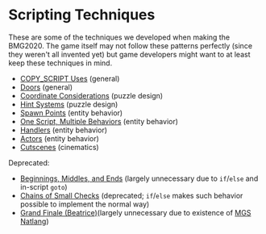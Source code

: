 # Scripting Techniques

These are some of the techniques we developed when making the BMG2020. The game itself may not follow these patterns perfectly (since they weren't all invented yet) but game developers might want to at least keep these techniques in mind.

- [COPY_SCRIPT Uses](../techniques/copy_script_uses) (general)
- [Doors](../techniques/doors) (general)
- [Coordinate Considerations](../techniques/coordinate_considerations) (puzzle design)
- [Hint Systems](../techniques/hint_systems) (puzzle design)
- [Spawn Points](../techniques/spawn_points) (entity behavior)
- [One Script, Multiple Behaviors](../techniques/one_script_multiple_behaviors) (entity behavior)
- [Handlers](../techniques/handlers) (entity behavior)
- [Actors](../techniques/actors) (entity behavior)
- [Cutscenes](../techniques/cutscenes) (cinematics)

Deprecated:

- [Beginnings, Middles, and Ends](../techniques/beginnings_middles_and_ends) (largely unnecessary due to `if`/`else` and in-script `goto`)
- [Chains of Small Checks](../techniques/chains_of_small_checks) (deprecated; `if`/`else` makes such behavior possible to implement the normal way)
- [Grand Finale (Beatrice)](grand_finale_beatrice)(largely unnecessary due to existence of [MGS Natlang](../mgs/mgs_natlang))
